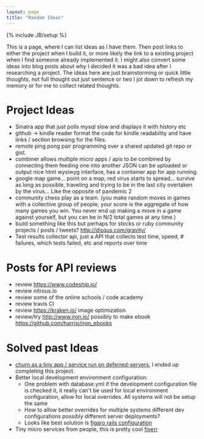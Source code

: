 ```yaml
---
layout: page
title: "Random Ideas"
---
```

{% include JB/setup %}

This is a page, where I can list ideas as I have them. Then post links to either the project when I build it, or more likely the link to a existing project when I find someone already implemented it. I might also convert some ideas into blog posts about why I decided it was a bad idea after I researching a project. The ideas here are just brainstorming or quick little thoughts, not full thought out just sentence or two I jot down to refresh my memory or for me to collect related thoughts.

Project Ideas
===

* Sinatra app that just polls mysql slow and displays it with history etc
* github -> kindle reader format the code for kindle readability and have links / section browsing for the files.
* remote ping pong pair programming over a shared updated git repo or gist.
* combiner allows multiple micro apps / apis to be combined by connecting them feeding one into another JSON can be uploaded or output nice html wysiwyg interface, has a container app for app running.
* google map game... point on a map, red virus starts to spread... survive as long as possible, traveling and trying to be in the last city overtaken by the virus... Like the opposite of pandemic 2
* community chess play as a team. (you make random moves in games with a collective group of people, your score is the aggregate of how many games you win. You never end up making a move in a game against yourself, but you can be in N/2 total games at any time.)
* build something like this but perhaps for stocks or ruby community projects / posts / tweets? http://disqus.com/gravity/
* Test results collector api, just a API that collects test time, speed, # failures, which tests failed, etc and reports over time

Posts for API reviews
===

* review https://www.codeship.io/
* review nitrous.io 
* review some of the online schools / code academy
* review travis CI
* review https://kraken.io/ image optimization
* review/try http://www.iron.io/ possibly to make ebook https://github.com/harrisj/iron_ebooks 
 
Solved past Ideas
===

* [churn as a tiny app / service run on deferred-servers](http://churn.picoappz.com), I ended up completing this project.
* Better local development environment configuration: 
  * One problem with database.yml if the development configuration file is checked it, it really can't be used for local environment configuration, allow for local overrides. All systems will not be setup the same
  * How to allow better overrides for multiple systems different dev configurations possibly different server deployments?
  * Looks like best solution is [figaro rails configuration](https://github.com/laserlemon/figaro)
* Tiny micro services from people, this is pretty cool [fiverr](http://fiverr.com/)